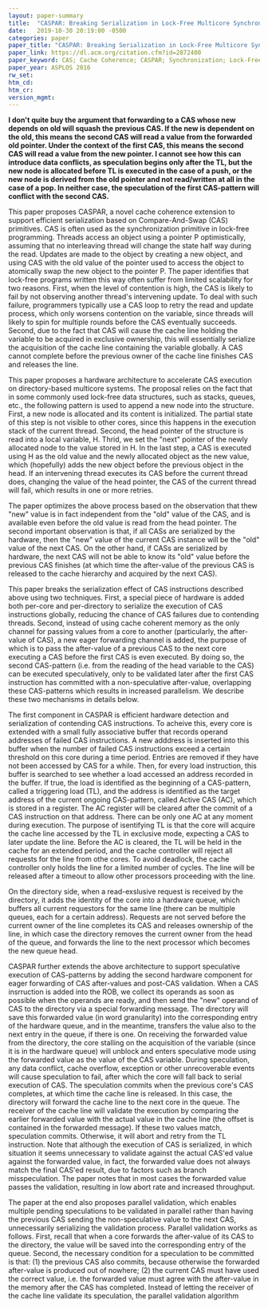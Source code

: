 ```yaml
---
layout: paper-summary
title:  "CASPAR: Breaking Serialization in Lock-Free Multicore Synchronization"
date:   2019-10-30 20:19:00 -0500
categories: paper
paper_title: "CASPAR: Breaking Serialization in Lock-Free Multicore Synchronization"
paper_link: https://dl.acm.org/citation.cfm?id=2872400
paper_keyword: CAS; Cache Coherence; CASPAR; Synchronization; Lock-Free
paper_year: ASPLOS 2016
rw_set: 
htm_cd: 
htm_cr: 
version_mgmt: 
---
```


**I don't quite buy the argument that forwarding to a CAS whose new depends on old will squash the previous CAS. If the 
new is dependent on the old, this means the second CAS will read a value from the forwarded old pointer. Under the context
of the first CAS, this means the second CAS will read a value from the new pointer. I cannot see how this can introduce
data conflicts, as speculation begins only after the TL, but the new node is allocated before TL is executed in the case
of a push, or the new node is derived from the old pointer and not read/written at all in the case of a pop. In neither 
case, the speculation of the first CAS-pattern will conflict with the second CAS.**

This paper proposes CASPAR, a novel cache coherence extension to support efficient serialization based on Compare-And-Swap 
(CAS) primitives. CAS is often used as the synchronization primitive in lock-free programming. Threads access an object 
using a pointer P optimistically, assuming that no interleaving thread will change the state half way during the read. 
Updates are made to the object by creating a new object, and using CAS with the old value of the pointer used to access
the object to atomically swap the new object to the pointer P. The paper identifies that lock-free programs written this
way often suffer from limited scalability for two reasons. First, when the level of contention is high, the CAS is likely
to fail by not observing another thread's intervening update. To deal with such failure, programmers typically use a 
CAS loop to retry the read and update process, which only worsens contention on the variable, since threads will likely 
to spin for multiple rounds before the CAS eventually succeeds. Second, due to the fact that CAS will cause the cache line
holding the variable to be acquired in exclusive ownership, this will essentially serialize the acquisition of the cache
line containing the variable globally. A CAS cannot complete before the previous owner of the cache line finishes CAS
and releases the line. 

This paper proposes a hardware architecture to accelerate CAS execution on directory-based multicore systems. The proposal
relies on the fact that in some commonly used lock-free data structures, such as stacks, queues, etc., the following pattern 
is used to append a new node into the structure. First, a new node is allocated and its content is initialized. The partial
state of this step is not visible to other cores, since this happens in the execution stack of the current thread. Second,
the head pointer of the structure is read into a local variable, H. Thrid, we set the "next" pointer of the newly allocated
node to the value stored in H. In the last step, a CAS is executed using H as the old value and the newly allocated object
as the new value, which (hopefully) adds the new object before the previous object in the head. If an intervening thread
executes its CAS before the current thread does, changing the value of the head pointer, the CAS of the current thread
will fail, which results in one or more retries. 

The paper optimizes the above process based on the observation that thew "new" value is in fact independent from the "old"
value of the CAS, and is available even before the old value is read from the head pointer. The second important observation
is that, if all CASs are serialized by the hardware, then the "new" value of the current CAS instance will be the "old"
value of the next CAS. On the other hand, if CASs are serialized by hardware, the next CAS will not be able to know
its "old" value before the previous CAS finishes (at which time the after-value of the previous CAS is released to the 
cache hierarchy and acquired by the next CAS).

This paper breaks the serialization effect of CAS instructions described above using two techniques. First, a special
piece of hardware is added both per-core and per-directory to serialize the execution of CAS instructions globally,
reducing the chance of CAS failures due to contending threads. Second, instead of using cache coherent memory as the 
only channel for passing values from a core to another (particularly, the after-value of CAS), a new eager forwarding 
channel is added, the purpose of which is to pass the after-value of a previous CAS to the next core executing a CAS 
before the first CAS is even executed. By doing so, the second CAS-pattern (i.e. from the reading of the head variable to
the CAS) can be executed speculatively, only to be validated later after the first CAS instruction has committed with a
non-speculative after-value, overlapping these CAS-patterns which results in increased parallelism. We describe these 
two mechanisms in details below.

The first component in CASPAR is efficient hardware detection and serialization of contending CAS instructions. To
acheive this, every core is extended with a small fully associative buffer that records operand addresses of failed CAS 
instructions. A new adddress is inserted into this buffer when the number of failed CAS instructions exceed a certain threshold
on this core during a time period. Entries are removed if they have not been accessed by CAS for a while. Then, for 
every load instruction, this buffer is searched to see whether a load accessed an address recorded in the buffer. If true,
the load is identified as the beginning of a CAS-pattern, called a triggering load (TL), and the address is identified 
as the target address of the current ongoing CAS-pattern, called Active CAS (AC), which is stored in a register. The AC 
register will be cleared after the commit of a CAS instruction on that address. There can be only one AC at any moment 
during execution. The purpose of isentifying TL is that the core will acquire the cache line accessed by the TL in
exclusive mode, expecting a CAS to later update the line. Before the AC is cleared, the TL will be held in the cache
for an extended period, and the cache controller will reject all requests for the line from othe cores. To avoid deadlock,
the cache controller only holds the line for a limited number of cycles. The line will be released after a timeout to
allow other processors proceeding with the line.

On the directory side, when a read-exslusive request is received by the directory, it adds the identity of the core into
a hardware queue, which buffers all current requestors for the same line (there can be multiple queues, each for a certain
address). Requests are not served before the current owner of the line completes its CAS and releases ownership of the line,
in which case the directory removes the current owner from the head of the queue, and forwards the line to the next 
processor which becomes the new queue head. 

CASPAR further extends the above architecture to support speculative execution of CAS-patterns by adding the second hardware
component for eager forwarding of CAS after-values and post-CAS validation. When a CAS insrruction is added into the ROB, we 
collect its operands as soon as possible when the operands are ready, and then send the "new" operand of CAS to the directory
via a special forwarding message. The directory will save this forwarded value (in word granularity) into the corresponding 
entry of the hardware queue, and in the meantime, transfers the value also to the next entry in the queue, if there is one.
On receiving the forwarded value from the directory, the core stalling on the acquisition of the variable (since it is 
in the hardware queue) will unblock and enters speculative mode using the forwarded value as the value of the CAS variable.
During speculation, any data conflict, cache overflow, exception or other unrecoverable events will cause speculation to
fail, after which the core will fall back to serial execution of CAS. The speculation commits when the previous core's CAS
completes, at which time the cache line is released. In this case, the directory will forward the cache line to the next
core in the queue. The receiver of the cache line will validate the execution by comparing the earlier forwarded
value with the actual value in the cache line (the offset is contained in the forwarded message). If these two values match,
speculation commits. Otherwise, it will abort and retry from the TL instruction. Note that although the execution of CAS
is serialized, in which situation it seems unnecessary to validate against the actual CAS'ed value against the forwarded
value, in fact, the forwarded value does not always match the final CAS'ed result, due to factors such as branch 
misspeculation. The paper notes that in most cases the forwarded value passes the validation, resulting in low abort
rate and increased throughput.

The paper at the end also proposes parallel validation, which enables multiple pending speculations to be validated in
parallel rather than having the previous CAS sending the non-speculative value to the next CAS, unnecessarily serializing
the validation process. Parallel validation works as follows. First, recall that when a core forwards the after-value of
its CAS to the directory, the value will be saved into the corresponding entry of the queue. Second, the necessary condition
for a speculation to be committed is that: (1) the previous CAS also commits, because otherwise the forwarded after-value
is produced out of nowhere; (2) the current CAS must have used the correct value, i.e. the forwarded value must
agree with the after-value in the memory after the CAS has completed. Instead of letting the receiver of the cache line 
validate its speculation, the parallel validation algorithm
